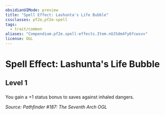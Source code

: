 ```yaml
---
obsidianUIMode: preview
title: "Spell Effect: Lashunta's Life Bubble"
cssclasses: pf2e,pf2e-spell
tags:
  - trait/common
aliases: "Compendium.pf2e.spell-effects.Item.nUJSdm4fy6fcwsvv"
license: OGL
---
```

# Spell Effect: Lashunta's Life Bubble
## Level 1
### 






You gain a +1 status bonus to saves against inhaled dangers.

*Source: Pathfinder #187: The Seventh Arch*
*OGL*